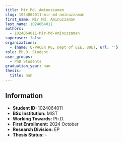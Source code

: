 ```yaml
---
title: Mir Md. Aminuzzaman
slug: 1024064011-mir-md-aminuzzaman
first_name: Mir Md. Aminuzzaman
last_name: 1024064011
authors:
  - 1024064011-Mir-Md-Aminuzzaman
superuser: false
organizations:
  - {name: Q-PACER RG, Dept of EEE, BUET, url: ''}
role: Ph.D. Student
user_groups:
  - PhD Students
graduation_year: nan
thesis:
  title: nan
---
```


## Information
* **Student ID:** 1024064011
* **BSc Institution:** MIST
* **Working Towards:** Ph.D.
* **First Enrollment:** 2024 October
* **Research Division:** EP
* **Thesis Status:** -
